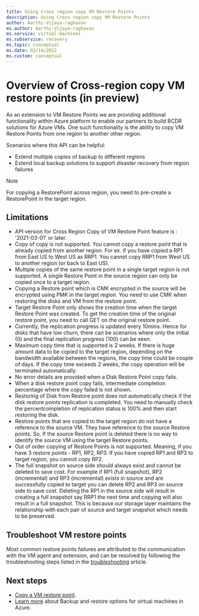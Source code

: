 ```yaml
---
title: Using Cross region copy VM Restore Points
description: Using Cross region copy VM Restore Points
author: Aarthi-Vijaya-raghavan
ms.author: Aarthi-Vijaya-raghavan
ms.service: virtual-machines
ms.subservice: recovery
ms.topic: conceptual
ms.date: 02/14/2022
ms.custom: conceptual
---
```


# Overview of Cross-region copy VM restore points (in preview)

As an extension to VM Restore Points we are providing additional functionality within Azure platform to enable our partners to build BCDR solutions for Azure VMs. One such functionality is the ability to copy VM Restore Points from one region to another other region.

Scenarios where this API can be helpful:

- Extend multiple copies of backup to different regions
- Extend local backup solutions to support disaster recovery from region failures

> [!NOTE]
> For copying a RestorePoint across region, you need to pre-create a RestorePoint in the target region.

## Limitations

- API version for Cross Region Copy of VM Restore Point feature is : '2021-03-01' or later.
- Copy of copy is not supported. You cannot copy a restore point that is already copied from another region. For ex. if you have copied a RP1 from East US to West US as RRP1. You cannot copy RRP1 from West US to another region (or back to East US).
- Multiple copies of the same restore point in a single target region is not supported. A single Restore Point in the source region can only be copied once to a target region.
- Copying a Restore point which is CMK encrypted in the source will be encrypted using PMK in the target region. You need to use CMK when restoring the disks and VM from the restore point.
- Target Restore Point only shows the creation time when the target Restore Point was created. To get the creation time of the original restore point, you need to call GET on the original restore point. 
- Currently, the replication progress is updated every 10mins. Hence for disks that have low churn, there can be scenarios where only the initial (0) and the final replication progress (100) can be seen.
- Maximum copy time that is supported is 2 weeks. If there is huge amount data to be copied to the target region, depending on the bandwidth available between the regions, the copy time could be couple of days. If the copy time exceeds 2 weeks, the copy operation will be terminated automatically.
- No error details are provided when a Disk Restore Point copy fails.
- When a disk restore point copy fails,  intermediate completion percentage where the copy failed is not shown.
- Restoring of Disk from Restore point does not automatically check if the disk restore points replication is completed. You need to manually check the percentcompletion of replication status is 100%  and then start restoring the disk.
- Restore points that are copied to the target region do not have a reference to the source VM. They have reference to the source Restore points. So, If the source Restore point is deleted there is no way to identify the source VM using the target Restore points.
- Out of order copying of Restore Points is not supported. Meaning, if you have 3 restore points - RP1, RP2, RP3. If you have copied RP1 and RP3 to target region, you cannot copy RP2. 
- The full snapshot on source side should always exist and cannot be deleted to save cost. For example if RP1 (full snapshot), RP2 (incremental) and RP3 (incremental) exists in source and are successfully copied to target you can delete RP2 and RP3 on source side to save cost. Deleting the RP1 in the source side will result in creating a full snapshot say RRP1 the next time and copying will also result in a full snapshot. This is because our storage layer maintains the relationship with each pair of source and target snapshot which needs to be preserved.

## Troubleshoot VM restore points
Most common restore points failures are attributed to the communication with the VM agent and extension, and can be resolved by following the troubleshooting steps listed in the [troubleshooting](restore-point-troubleshooting.md) article.

## Next steps

- [Copy a VM restore point](virtual-machines-copy-restore-points-how-to.md).
- [Learn more](backup-recovery.md) about Backup and restore options for virtual machines in Azure.
